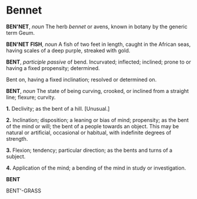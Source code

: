 # Bennet

**BEN'NET**, _noun_ The herb _bennet_ or avens, known in botany by the generic term Geum.

**BEN'NET** **FISH**, _noun_ A fish of two feet in length, caught in the African seas, having scales of a deep purple, streaked with gold.

**BENT**, _participle passive_ of bend. Incurvated; inflected; inclined; prone to or having a fixed propensity; determined.

Bent on, having a fixed inclination; resolved or determined on.

**BENT**, _noun_ The state of being curving, crooked, or inclined from a straight line; flexure; curvity.

**1.** Declivity; as the bent of a hill. \[Unusual.\]

**2.** Inclination; disposition; a leaning or bias of mind; propensity; as the bent of the mind or will; the bent of a people towards an object. This may be natural or artificial, occasional or habitual, with indefinite degrees of strength.

**3.** Flexion; tendency; particular direction; as the bents and turns of a subject.

**4.** Application of the mind; a bending of the mind in study or investigation.

**BENT**

BENT'-GRASS